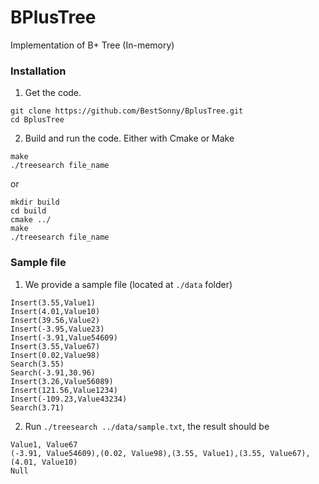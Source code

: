 BPlusTree
=========

Implementation of B+ Tree (In-memory)

### Installation
1. Get the code.
  ```Shell
  git clone https://github.com/BestSonny/BplusTree.git
  cd BplusTree
  ```

2. Build and run the code. Either with Cmake or Make
  ```Shell
  make
  ./treesearch file_name
  ```

   or

  ```Shell
  mkdir build
  cd build
  cmake ../
  make
  ./treesearch file_name
  ```
  
 ### Sample file
 1. We provide a sample file (located at `./data` folder)
 
 ```
Insert(3.55,Value1)
Insert(4.01,Value10)
Insert(39.56,Value2)
Insert(-3.95,Value23)
Insert(-3.91,Value54609)
Insert(3.55,Value67)
Insert(0.02,Value98)
Search(3.55)
Search(-3.91,30.96)
Insert(3.26,Value56089)
Insert(121.56,Value1234)
Insert(-109.23,Value43234)
Search(3.71)
```
2. Run `./treesearch ../data/sample.txt`, the result should be 

 ```
Value1, Value67
(-3.91, Value54609),(0.02, Value98),(3.55, Value1),(3.55, Value67),(4.01, Value10)
Null
```

  
